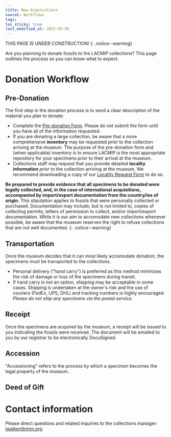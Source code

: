 ```yaml
---
title: New Acquisitions
navcat: Workflows
tags:
toc_sticky: true
last_modified_at: 2021-05-05
---
```


THIS PAGE IS UNDER CONSTRUCTION!
{: .notice--warning}

Are you planning to donate fossils to the LACMIP collections? This page outlines the process so you can know what to expect.

# Donation Workflow
## Pre-Donation
The first step in the donation process is to send a clear description of the material you plan to donate:
- Complete the [Pre-donation Form](https://forms.gle/DgJF5DUaooFsdyof6). Please do not submit the form until you have all of the information requested.
- If you are donating a large collection, be aware that a more comprehensive **inventory** may be requested _prior_ to the collection arriving at the museum. The purpose of the pre-donation form and (when applicable) inventory is to ensure LACMIP is the most appropriate repository for your specimens _prior_ to their arrival at the museum.
- Collections staff may request that you provide detailed **locality information** _prior_ to the collection arriving at the museum. We recommend downloading a copy of our [Locality Request Form](https://docs.google.com/spreadsheets/d/1v1xc2jFS-fva_YW_9lPM89yGpv7XCacIA1H0SAAgA8w/edit?usp=sharing) to do so.

**Be prepared to provide evidence that all specimens to be donated were legally collected, and, in the case of international acquisitions, accompanied by import/export documentation from the country/ies of origin**. This stipulation applies to fossils that were personally collected or purchased. Documentation may include, but is not limited to, copies of collecting permits, letters of permission to collect, and/or import/export documentation. While it is our aim to accomodate new collections whenever possible, be aware that the museum reserves the right to refuse collections that are not well documented.
{: .notice--warning}

## Transportation
Once the museum decides that it can most likely accomodate donation, the specimens must be transported to the collections.
- Personal delivery ("hand carry") is preferred as this method minimizes the risk of damage or loss of the specimens during transit.
- If hand carry is not an option, shipping may be acceptable in some cases. Shipping is undertaken at the owner's risk and the use of couriers (FedEx, UPS, DHL) and tracking numbers is highly encouraged. _Please do not ship any specimens via the postal service._

## Receipt
Once the specimens are acquired by the museum, a receipt will be issued to you indicating the fossils were received. The document will be emailed to you by our registrar to be electronically DocuSigned.

## Accession
"Accessioning" refers to the process by which a specimen becomes the legal property of the museum.

## Deed of Gift

# Contact information
Please direct questions and related inquiries to the collections manager: [lwalker@nhm.org](lwalker@nhm.org).
